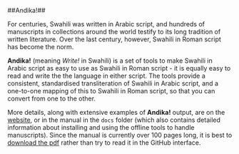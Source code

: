 ##Andika!##

For centuries, Swahili was written in Arabic script, and hundreds of manuscripts in collections around the world testify to its long tradition of written literature.  Over the last century, however, Swahili in Roman script has become the norm.

**Andika!** (meaning *Write!* in Swahili) is a set of tools to make Swahili in Arabic script as easy to use as Swahili in Roman script - it is equally easy to read and write the the language in either script.   The tools provide a consistent, standardised transliteration of Swahili in Arabic script, and a one-to-one mapping of this to Swahili in Roman script, so that you can convert from one to the other.

More details, along with extensive examples of **Andika!** output, are on the [website](http://kevindonnelly.org.uk/swahili), or in the manual in the `docs` folder (which also contains detailed information about installing and using the offline tools to handle manuscripts).  Since the manual is currently over 100 pages long, it is best to [download the pdf](http://kevindonnelly.org.uk/swahili/manual_draft.pdf) rather than try to read it in the GitHub interface.
